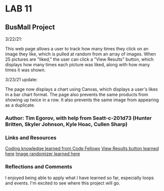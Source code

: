 # LAB 11

## BusMall Project

3/22/21:

This web page allows a user to track how many times they click on an image they like, which is pulled at random from an array of images. When 25 pictures are "liked," the user can click a "View Results" button, which displays how many times each picture was liked, along with how many times it was shown.

3/23/21 update: 

The page now displays a chart using Canvas, which displays a user's likes in a bar chart format. The page also prevents the same products from showing up twice in a row. It also prevents the same image from appearing as a duplicate.

### Author: Tim Egorov, with help from Seatt-c-201d73 (Hunter Britten, Skyler Johnson, Kyle Hoac, Cullen Sharp)

### Links and Resources

[Coding knowledge learned from Code Fellows](https://www.codefellows.org/)
[View Results button learned here](https://www.w3schools.com/howto/howto_js_toggle_hide_show.asp)
[Image randomizer learned here](https://medium.com/@nitinpatel_20236/how-to-shuffle-correctly-shuffle-an-array-in-javascript-15ea3f84bfb)

### Reflections and Comments

I enjoyed being able to apply what I have learned so far, especially loops and events. I'm excited to see where this project will go.